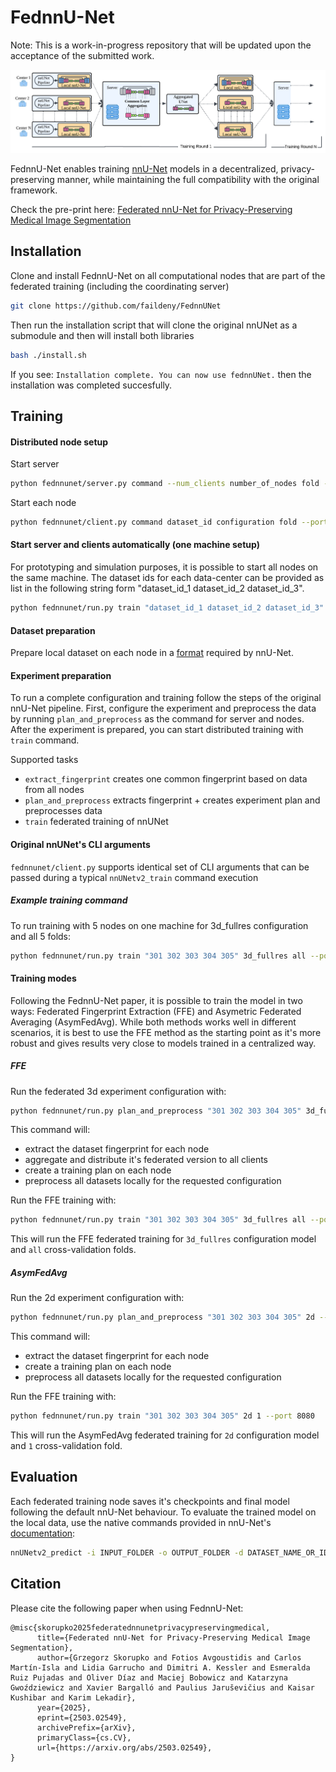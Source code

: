 # FednnU-Net


Note: This is a work-in-progress repository that will be updated upon the acceptance of the submitted work.

![image](assets/fednnunet_asymfedavg.png)


FednnU-Net enables training [nnU-Net](https://github.com/MIC-DKFZ/nnUNet) models in a decentralized, privacy-preserving manner, while maintaining the full compatibility with the original framework.

Check the pre-print here: [Federated nnU-Net for Privacy-Preserving Medical Image Segmentation](https://arxiv.org/abs/2503.02549)

## Installation

Clone and install FednnU-Net on all computational nodes that are part of the federated training (including the coordinating server)

```bash
git clone https://github.com/faildeny/FednnUNet
```

Then run the installation script that will clone the original nnUNet as a submodule and then will install both libraries

```bash
bash ./install.sh
```

If you see: `Installation complete. You can now use fednnUNet.` then the installation was completed succesfully.


## Training

#### Distributed node setup


Start server

```bash
python fednnunet/server.py command --num_clients number_of_nodes fold --port network_port
```

Start each node

```bash
python fednnunet/client.py command dataset_id configuration fold --port network_port
```

#### Start server and clients automatically (one machine setup)

For prototyping and simulation purposes, it is possible to start all nodes on the same machine. The dataset ids for each data-center can be provided as list in the following string form "dataset_id_1 dataset_id_2 dataset_id_3". 
```bash
python fednnunet/run.py train "dataset_id_1 dataset_id_2 dataset_id_3" configuration fold --port 8080
```

#### Dataset preparation
Prepare local dataset on each node in a [format](https://github.com/MIC-DKFZ/nnUNet/blob/master/documentation/dataset_format.md) required by nnU-Net.

#### Experiment preparation
To run a complete configuration and training follow the steps of the original nnU-Net pipeline.
First, configure the experiment and preprocess the data by running ```plan_and_preprocess``` as the command for server and nodes.
After the experiment is prepared, you can start distributed training with ```train``` command.


Supported tasks
 - ```extract_fingerprint``` creates one common fingerprint based on data from all nodes
 - ```plan_and_preprocess``` extracts fingerprint + creates experiment plan and preprocesses data
 - ```train``` federated training of nnUNet

#### Original nnUNet's CLI arguments
`fednnunet/client.py` supports identical set of CLI arguments that can be passed during a typical `nnUNetv2_train` command execution


##### Example training command

To run training with 5 nodes on one machine for 3d_fullres configuration and all 5 folds:
```bash
python fednnunet/run.py train "301 302 303 304 305" 3d_fullres all --port 8080
```
#### Training modes
Following the FednnU-Net paper, it is possible to train the model in two ways: Federated Fingerprint Extraction (FFE) and Asymetric Federated Averaging (AsymFedAvg). While both methods works well in different scenarios, it is best to use the FFE method as the starting point as it's more robust and gives results very close to models trained in a centralized way.

##### FFE
Run the federated 3d experiment configuration with:
```bash
python fednnunet/run.py plan_and_preprocess "301 302 303 304 305" 3d_fullres --port 8080
```
This command will:
 - extract the dataset fingerprint for each node
 - aggregate and distribute it's federated version to all clients
 - create a training plan on each node
 - preprocess all datasets locally for the requested configuration

Run the FFE training with:
```bash
python fednnunet/run.py train "301 302 303 304 305" 3d_fullres all --port 8080
```

This will run the FFE federated training for `3d_fullres` configuration model and `all` cross-validation folds.

##### AsymFedAvg

Run the 2d experiment configuration with:
```bash
python fednnunet/run.py plan_and_preprocess "301 302 303 304 305" 2d --asym --port 8080
```
This command will:
 - extract the dataset fingerprint for each node
 - create a training plan on each node
 - preprocess all datasets locally for the requested configuration

Run the FFE training with:
```bash
python fednnunet/run.py train "301 302 303 304 305" 2d 1 --port 8080
```

This will run the AsymFedAvg federated training for `2d` configuration model and `1` cross-validation fold.


## Evaluation

Each federated training node saves it's checkpoints and final model following the default nnU-Net behaviour. To evaluate the trained model on the local data, use the native commands provided in nnU-Net's [documentation](https://github.com/MIC-DKFZ/nnUNet/blob/master/documentation/how_to_use_nnunet.md):
```bash
nnUNetv2_predict -i INPUT_FOLDER -o OUTPUT_FOLDER -d DATASET_NAME_OR_ID -c CONFIGURATION --save_probabilities
```

## Citation
Please cite the following paper when using FednnU-Net:
```
@misc{skorupko2025federatednnunetprivacypreservingmedical,
      title={Federated nnU-Net for Privacy-Preserving Medical Image Segmentation}, 
      author={Grzegorz Skorupko and Fotios Avgoustidis and Carlos Martín-Isla and Lidia Garrucho and Dimitri A. Kessler and Esmeralda Ruiz Pujadas and Oliver Díaz and Maciej Bobowicz and Katarzyna Gwoździewicz and Xavier Bargalló and Paulius Jaruševičius and Kaisar Kushibar and Karim Lekadir},
      year={2025},
      eprint={2503.02549},
      archivePrefix={arXiv},
      primaryClass={cs.CV},
      url={https://arxiv.org/abs/2503.02549}, 
}
```


